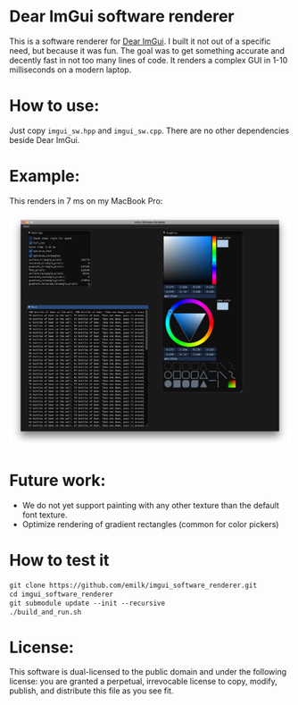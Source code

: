 # Dear ImGui software renderer
This is a software renderer for [Dear ImGui](https://github.com/ocornut/imgui).
I built it not out of a specific need, but because it was fun.
The goal was to get something accurate and decently fast in not too many lines of code.
It renders a complex GUI in 1-10 milliseconds on a modern laptop.

# How to use:
Just copy `imgui_sw.hpp` and `imgui_sw.cpp`. There are no other dependencies beside Dear ImGui.

# Example:
This renders in 7 ms on my MacBook Pro:

![Software rendered](screenshots/imgui_sw.png)

# Future work:
* We do not yet support painting with any other texture than the default font texture.
* Optimize rendering of gradient rectangles (common for color pickers)

# How to test it
```
git clone https://github.com/emilk/imgui_software_renderer.git
cd imgui_software_renderer
git submodule update --init --recursive
./build_and_run.sh
```

# License:
This software is dual-licensed to the public domain and under the following
license: you are granted a perpetual, irrevocable license to copy, modify,
publish, and distribute this file as you see fit.
